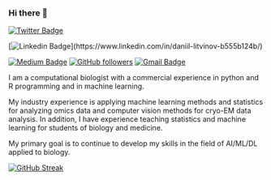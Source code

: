 ### Hi there 👋



[![Twitter Badge](https://img.shields.io/badge/-@sakshamtaneja-1ca0f1?style=flat-square&labelColor=1ca0f1&logo=twitter&logoColor=white&link=https://twitter.com/sakshamtaneja00)](https://twitter.com/sakshamtaneja00) 


[![Linkedin Badge](https://img.shields.io/badge/-daniillitvinov-blue?style=flat-square&logo=Linkedin&logoColor=white&link=[https://www.linkedin.com/in/tanejasaksham/](https://www.linkedin.com/in/daniil-litvinov-b555b124b/))](https://www.linkedin.com/in/daniil-litvinov-b555b124b/)



[![Medium Badge](https://img.shields.io/badge/-@sakshamtaneja-03a57a?style=flat-square&labelColor=000000&logo=Medium&link=https://medium.com/@sakshamtaneja/)](https://medium.com/@sakshamtaneja/)
[![GitHub followers](https://img.shields.io/github/followers/danon6868?label=Follow&style=social)](https://github.com/danon6868/?tab=follow)
[![Gmail Badge](https://img.shields.io/badge/-daniillitvinov997@gmail.com-c14438?style=flat-square&logo=Gmail&logoColor=white&link=mailto:daniillitvinov997@gmail.com)](mailto:daniillitvinov997@gmail.com)

I am a computational biologist with a commercial experience in python and R programming and in machine learning.

My industry experience is applying machine learning methods and statistics for analyzing omics data and computer vision methods for cryo-EM data analysis. In addition, I have experience teaching statistics and machine learning for students of biology and medicine.

My primary goal is to continue to develop my skills in the field of AI/ML/DL applied to biology.



[![GitHub Streak](http://github-readme-streak-stats.herokuapp.com?user=danon6868&theme=highcontrast&background=000000)](https://git.io/streak-stats)


<!--START_SECTION:waka
![lizheming's Github stats](https://github-readme-stats.vercel.app/api?username=danon6868&show_icons=true)
END_SECTION:waka-->


